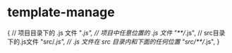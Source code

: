 # template-manage
{
   // 项目目录下的 .js 文件
   "*.js",
   // 项目中任意位置的 .js 文件
   "**/*.js",
   // src目录下的.js文件
   "src/*.js",
   // .js 文件在 src 目录内和下面的任何位置
   "src/**/*.js",
}